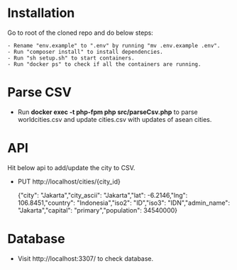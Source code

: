 # Installation

Go to root of the cloned repo and do below steps:

    - Rename "env.example" to ".env" by running "mv .env.example .env".
    - Run "composer install" to install dependencies.
    - Run "sh setup.sh" to start containers.
    - Run "docker ps" to check if all the containers are running.
    
# Parse CSV

- Run <b>docker exec -t php-fpm php src/parseCsv.php</b> to parse worldcities.csv and update cities.csv with updates of asean cities.

# API

Hit below api to add/update the city to CSV.

- PUT http://localhost/cities/{city_id}

    {"city": "Jakarta","city_ascii": "Jakarta","lat": -6.2146,"lng": 106.8451,"country": "Indonesia","iso2": "ID","iso3": "IDN","admin_name": "Jakarta","capital": "primary","population": 34540000}

# Database

- Visit http://localhost:3307/ to check database.

